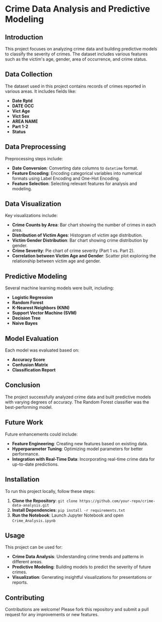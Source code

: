 # **Crime Data Analysis and Predictive Modeling**

## **Introduction**
This project focuses on analyzing crime data and building predictive models to classify the severity of crimes. The dataset includes various features such as the victim's age, gender, area of occurrence, and crime status.

## **Data Collection**
The dataset used in this project contains records of crimes reported in various areas. It includes fields like:
- **Date Rptd**
- **DATE OCC**
- **Vict Age**
- **Vict Sex**
- **AREA NAME**
- **Part 1-2**
- **Status**

## **Data Preprocessing**
Preprocessing steps include:
- **Date Conversion**: Converting date columns to `datetime` format.
- **Feature Encoding**: Encoding categorical variables into numerical formats using Label Encoding and One-Hot Encoding.
- **Feature Selection**: Selecting relevant features for analysis and modeling.

## **Data Visualization**
Key visualizations include:
- **Crime Counts by Area**: Bar chart showing the number of crimes in each area.
- **Distribution of Victim Ages**: Histogram of victim age distribution.
- **Victim Gender Distribution**: Bar chart showing crime distribution by gender.
- **Crime Severity**: Pie chart of crime severity (Part 1 vs. Part 2).
- **Correlation between Victim Age and Gender**: Scatter plot exploring the relationship between victim age and gender.

## **Predictive Modeling**
Several machine learning models were built, including:
- **Logistic Regression**
- **Random Forest**
- **K-Nearest Neighbors (KNN)**
- **Support Vector Machine (SVM)**
- **Decision Tree**
- **Naive Bayes**

## **Model Evaluation**
Each model was evaluated based on:
- **Accuracy Score**
- **Confusion Matrix**
- **Classification Report**

## **Conclusion**
The project successfully analyzed crime data and built predictive models with varying degrees of accuracy. The Random Forest classifier was the best-performing model.

## **Future Work**
Future enhancements could include:
- **Feature Engineering**: Creating new features based on existing data.
- **Hyperparameter Tuning**: Optimizing model parameters for better performance.
- **Integration with Real-Time Data**: Incorporating real-time crime data for up-to-date predictions.

## **Installation**
To run this project locally, follow these steps:
1. **Clone the Repository**: `git clone https://github.com/your-repo/crime-data-analysis.git`
2. **Install Dependencies**: `pip install -r requirements.txt`
3. **Run the Notebook**: Launch Jupyter Notebook and open `Crime_Analysis.ipynb`

## **Usage**
This project can be used for:
- **Crime Data Analysis**: Understanding crime trends and patterns in different areas.
- **Predictive Modeling**: Building models to predict the severity of future crimes.
- **Visualization**: Generating insightful visualizations for presentations or reports.

## **Contributing**
Contributions are welcome! Please fork this repository and submit a pull request for any improvements or new features.

